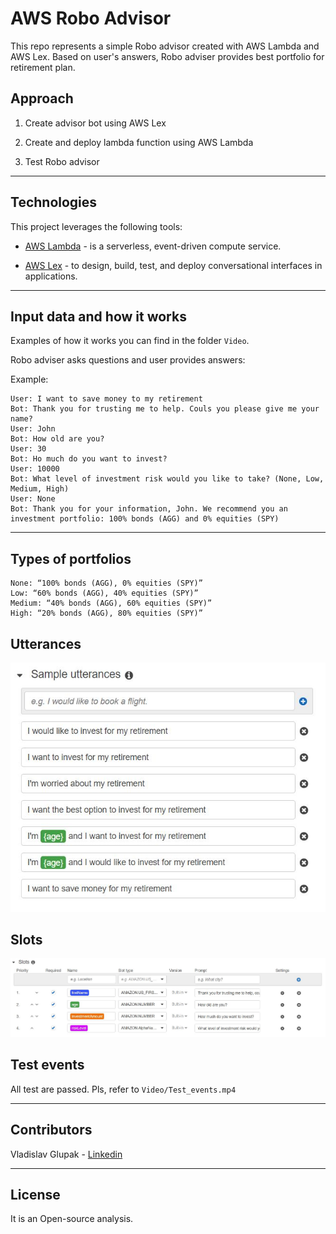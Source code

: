 # AWS Robo Advisor

This repo represents a simple Robo advisor created with AWS Lambda and AWS Lex. Based on user's answers, Robo adviser provides best portfolio for retirement plan.

## Approach

1. Create advisor bot using AWS Lex

2. Create and deploy lambda function using AWS Lambda

3. Test Robo advisor

---

## Technologies

This project leverages the following tools:

- [AWS Lambda](https://aws.amazon.com/lambda/) - is a serverless, event-driven compute service.

- [AWS Lex](https://aws.amazon.com/lex/) - to design, build, test, and deploy conversational interfaces in applications.

---

## Input data and how it works

Examples of how it works you can find in the folder `Video`.

Robo adviser asks questions and user provides answers:

Example:

```
User: I want to save money to my retirement
Bot: Thank you for trusting me to help. Couls you please give me your name?
User: John
Bot: How old are you?
User: 30
Bot: Ho much do you want to invest?
User: 10000
Bot: What level of investment risk would you like to take? (None, Low, Medium, High)
User: None
Bot: Thank you for your information, John. We recommend you an investment portfolio: 100% bonds (AGG) and 0% equities (SPY)

```

---

## Types of portfolios

```
None: “100% bonds (AGG), 0% equities (SPY)”
Low: “60% bonds (AGG), 40% equities (SPY)”
Medium: “40% bonds (AGG), 60% equities (SPY)”
High: “20% bonds (AGG), 80% equities (SPY)”
```

## Utterances

![Utterances](Images/utterances.JPG)

## Slots

![Slots](Images/slots.JPG)

## Test events

All test are passed. Pls, refer to `Video/Test_events.mp4`

---

## Contributors

Vladislav Glupak - [Linkedin](https://www.linkedin.com/in/vladislav-glupak/)

---

## License

It is an Open-source analysis.
